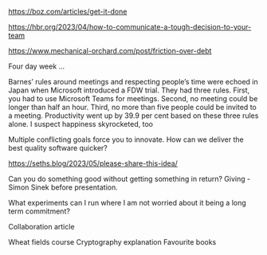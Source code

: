 https://boz.com/articles/get-it-done

https://hbr.org/2023/04/how-to-communicate-a-tough-decision-to-your-team

https://www.mechanical-orchard.com/post/friction-over-debt


Four day week ...

Barnes’ rules around meetings and respecting people’s time were echoed in Japan when Microsoft introduced a FDW trial. They had three rules. First, you had to use Microsoft Teams for meetings. Second, no meeting could be longer than half an hour. Third, no more than five people could be invited to a meeting. Productivity went up by 39.9 per cent based on these three rules alone. I suspect happiness skyrocketed, too

Multiple conflicting goals force you to innovate. How can we deliver the best quality software quicker?

https://seths.blog/2023/05/please-share-this-idea/

Can you do something good without getting something in return? Giving - Simon Sinek before presentation.

What experiments can I run where I am not worried about it being a long term commitment?

Collaboration article


Wheat fields course
Cryptography explanation
Favourite books

